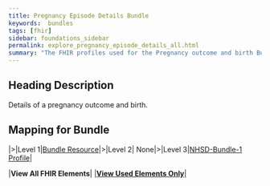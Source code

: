 ```yaml
---
title: Pregnancy Episode Details Bundle
keywords:  bundles
tags: [fhir]
sidebar: foundations_sidebar
permalink: explore_pregnancy_episode_details_all.html
summary: "The FHIR profiles used for the Pregnancy outcome and birth Bundle"
---
```


## Heading Description ##
Details of a pregnancy outcome and birth.

## Mapping for Bundle ##

|>|Level 1|[Bundle Resource](http://hl7.org/fhir/stu3/bundle.html)|>|Level 2| None|>|Level 3|[NHSD-Bundle-1 Profile](http://xxx)|

|**View All FHIR Elements**|    |**[View Used Elements Only](explore_pregnancy_episode_details.html#mapping-for-bundle)**| 
